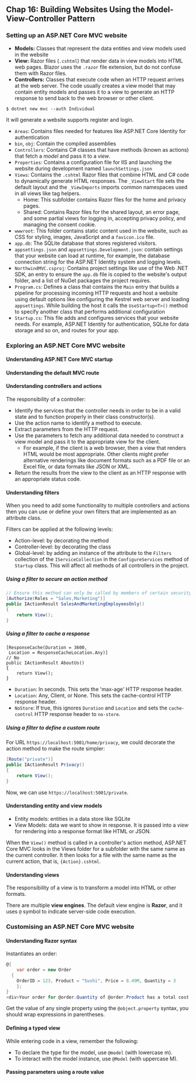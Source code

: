 ## Chap 16: Building Websites Using the Model-View-Controller Pattern

### Setting up an ASP.NET Core MVC website

- **Models:** Classes that represent the data entities and view models used in the website
- **View:** Razor files (`.cshtml`) that render data in view models into HTML web pages. Blazor uses the `.razor` file extension, but do not confuse them with Razor files.
- **Controllers:** Classes that execute code when an HTTP request arrives at the web server. The code usually creates a view model that may contain entity models and passes it to a view to generate an HTTP response to send back to the web browser or other client.

```shell
$ dotnet new mvc --auth Individual
```

It will generate a website supports register and login.

- `Areas`: Contains files needed for features like ASP.NET Core Identity for authentication
- `bin`, `obj`: Contain the compiled assemblies
- `Controllers`: Contains C# classes that have methods (known as actions) that fetch a _model_ and pass it to a _view_.
- `Properties`: Contains a configuration file for IIS and launching the website during development named `launchSettings.json`
- `Views`: Contains the `.cshtml` Razor files that combine HTML and C# code to dynamically generate HTML responses. The `_ViewStart` file sets the default layout and the `_ViewImports` imports common namespaces used in all views like tag helpers.
  - Home: This subfolder contains Razor files for the home and privacy pages.
  - Shared: Contains Razor files for the shared layout, an error page, and some partial views for logging in, accepting privacy policy, and managing the consent cookie.
- `wwwroot`: This folder contains static content used in the website, such as CSS for styling, images, JavaScript and a `favicon.ico` file.
- `app.db`: The SQLite database that stores registered visitors.
- `appsettings.json` and `appsettings.Development.json`: contain settings that your website can load at runtime, for example, the database connection string for the ASP.NET Identity system and logging levels.
- `NorthwindMVC.csproj`: Contains project settings like use of the Web .NET SDK, an entry to ensure the `app.db` file is copied to the website's output folder, and a list of NuGet packages the project requires.
- `Program.cs`: Defines a class that contains the `Main` entry that builds a pipeline for processing incoming HTTP requests and host a website using default options like configuring the Kestrel web server and loading `appsettings`. While building the host it calls the `UseStartup<T>()` method to specify another class that performs additional configuration
- `Startup.cs`: This file adds and configures services that your website needs. For example, ASP.NET Identity for authentication, SQLite for data storage and so on, and routes for your app.

### Exploring an ASP.NET Core MVC website

#### Understanding ASP.NET Core MVC startup

#### Understanding the default MVC route

#### Understanding controllers and actions

The responsibility of a controller:

- Identify the services that the controller needs in order to be in a valid state and to function properly in their class constructor(s).
- Use the action name to identify a method to execute.
- Extract parameters from the HTTP request.
- Use the parameters to fetch any additional data needed to construct a view model and pass it to the appropriate view for the client.
  - For example, if the client is a web browser, then a view that renders HTML would be most appropriate. Other clients might prefer alternative renderings like document formats such as a PDF file or an Excel file, or data formats like JSON or XML.
- Return the results from the view to the client as an HTTP response with an appropriate status code.

#### Understanding filters

When you need to add some functionality to multiple controllers and actions then you can use or define your own filters that are implemented as an attribute class.

Filters can be applied at the following levels:

- Action-level: by decorating the method
- Controller-level: by decorating the class
- Global-level: by adding an instance of the attribute to the `Filters` collection of the `IServiceCollection` in the `ConfigureServices` method of `Startup` class. This will affect all methods of all controllers in the project.

##### Using a filter to secure an action method

```csharp
// Ensure this method can only be called by members of certain security roles
[Authorize(Roles = "Sales,Marketing")]
public IActionResult SalesAndMarketingEmployeesOnly()
{
	return View();
}
```

##### Using a filter to cache a response

```
[ResponseCache(Duration = 3600,  	
 Location = ResponseCacheLocation.Any)]
// No
public IActionResult AboutUs()
{
	return View();
}
```

- `Duration`: In seconds. This sets the 'max-age' HTTP response header.
- `Location`: Any, Client, or None. This sets the cache-control HTTP response header.
- `NoStore`: If true, this ignores `Duration` and `Location` and sets the `cache-control` HTTP response header to `no-store`.

##### Using a filter to define a custom route

For URL `https://localhost:5001/home/privacy`, we could decorate the action method to make the route simpler:

```csharp
[Route("private")]
public IActionResult Privacy()
{
	return View();
}
```

Now, we can use `https://localhost:5001/private`.

#### Understanding entity and view models

- Entity models: entities in a data store like SQLite
- View Models: data we want to show in response. It is passed into a _view_ for rendering into a response format like HTML or JSON.

When the `View()` method is called in a controller's action method, ASP.NET Core MVC looks in the Views folder for a subfolder with the same name as the current controller. It then looks for a file with the same name as the current action, that is, `{Action}.cshtml`.

#### Understanding views

The responsibility of a view is to transform a model into HTML or other formats.

There are multiple **view engines**. The default view engine is **Razor**, and it uses `@` symbol to indicate server-side code execution.

### Customising an ASP.NET Core MVC website

#### Understanding Razor syntax

Instantiates an order:

```csharp
@{
	var order = new Order
  {
    OrderID = 123, Product = "Sushi", Price = 8.49M, Quantity = 3
	};
}
<div>Your order for @order.Quantity of @order.Product has a total cost of $@(order.Price * @order.Quantity)</div>
```

Get the value of any single property using the `@object.property` syntax, you should wrap expressions in parentheses.

#### Defining a typed view

While entering code in a view, remember the following:

- To declare the type for the model, use `@model` (with lowercase m).
- To interact with the model instance, use `@Model` (with uppercase M).

#### Passing parameters using a route value